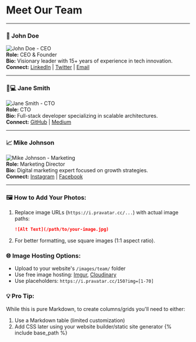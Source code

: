 

# Meet Our Team


---

### 👤 John Doe  
![John Doe - CEO](https://i.pravatar.cc/150?img=1)  
**Role:** CEO & Founder  
**Bio:** Visionary leader with 15+ years of experience in tech innovation.  
**Connect:** [LinkedIn](#) | [Twitter](#) | [Email](#)

---

### 👩💻 Jane Smith  
![Jane Smith - CTO](https://i.pravatar.cc/150?img=2)  
**Role:** CTO  
**Bio:** Full-stack developer specializing in scalable architectures.  
**Connect:** [GitHub](#) | [Medium](#)

---

### 📈 Mike Johnson  
![Mike Johnson - Marketing](https://i.pravatar.cc/150?img=3)  
**Role:** Marketing Director  
**Bio:** Digital marketing expert focused on growth strategies.  
**Connect:** [Instagram](#) | [Facebook](#)

---

### 🖼️ How to Add Your Photos:
1. Replace image URLs (`https://i.pravatar.cc/...`) with actual image paths:
   ```markdown
   ![Alt Text](/path/to/your-image.jpg)
   ```
2. For better formatting, use square images (1:1 aspect ratio).

### 🌐 Image Hosting Options:
- Upload to your website's `/images/team/` folder
- Use free image hosting: [Imgur](https://imgur.com), [Cloudinary](https://cloudinary.com)
- Use placeholders: `https://i.pravatar.cc/150?img=[1-70]`

### 💡 Pro Tip: 
While this is pure Markdown, to create columns/grids you'll need to either:
1. Use a Markdown table (limited customization)
2. Add CSS later using your website builder/static site generator
{% include base_path %}
